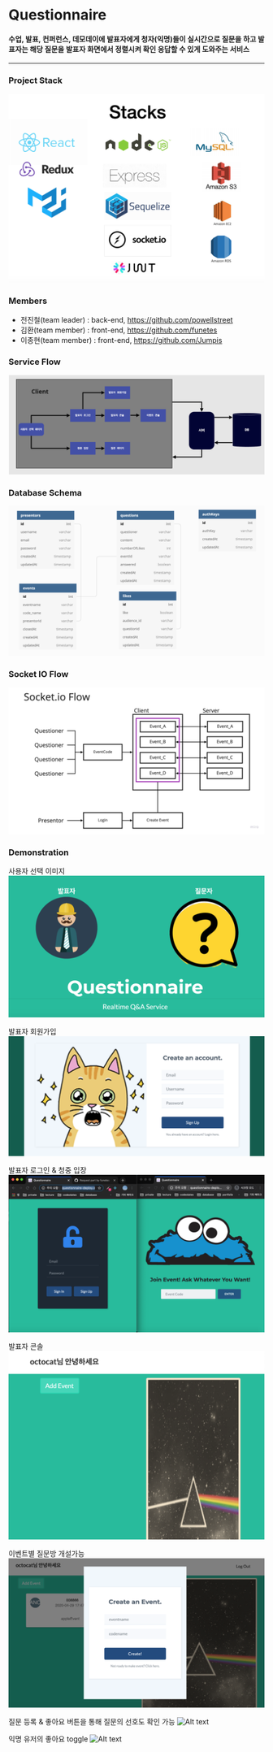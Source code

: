 # Questionnaire

#### 수업, 발표, 컨퍼런스, 데모데이에 발표자에게 청자(익명)들이 실시간으로 질문을 하고 발표자는 해당 질문을 발표자 화면에서 정렬시켜 확인 응답할 수 있게 도와주는 서비스

---

### Project Stack

![Alt text](readmeImg/stack.png)

### Members

- 전진철(team leader) : back-end, https://github.com/powellstreet
- 김환(team member) : front-end, https://github.com/funetes
- 이종현(team member) : front-end, https://github.com/Jumpis

### Service Flow

![Alt text](readmeImg/serviceFlow.png)

### Database Schema

![Alt text](readmeImg/schema.png)

### Socket IO Flow

![Alt text](readmeImg/socketIO_Flow.jpg)

### Demonstration

사용자 선택 이미지
![Alt text](readmeImg/intro.png)

발표자 회원가입
![Alt text](readmeImg/signup.png)

발표자 로그인 & 청중 입장
![Alt text](readmeImg/presenterAndAudience.png)

발표자 콘솔
![Alt text](readmeImg/afterLogin.png)

이벤트별 질문방 개설가능
![Alt text](readmeImg/createEvent.png)

질문 등록 & 좋아요 버튼을 통해 질문의 선호도 확인 가능
![Alt text](readmeImg/addQuestion.gif)

익명 유저의 좋아요 toggle
![Alt text](readmeImg/likeToggle.gif)
